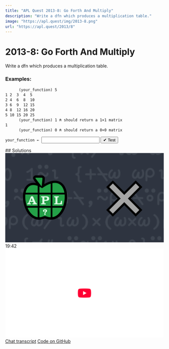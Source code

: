 ```yaml
---
title: "APL Quest 2013-8: Go Forth And Multiply"
description: "Write a dfn which produces a multiplication table."
image: "https://apl.quest/img/2013-8.png"
url: "https://apl.quest/2013/8"
---
```


# <span class=s>2013-</span>8: Go Forth And Multiply

Write a dfn which produces a multiplication table.

### Examples:

```APL
      (your_function) 5
1 2  3  4  5
2 4  6  8  10
3 6  9  12 15
4 8  12 16 20
5 10 15 20 25
      (your_function) 1 ⍝ should return a 1×1 matrix
1
      (your_function) 0 ⍝ should return a 0×0 matrix
```
<div class="pdiv">
  <code onclick="p_Input.focus()">your_function ← </code><input id="p_Input" autocomplete="off" spellcheck="false" oninput="this.parentElement.querySelector`button`.disabled=false;localStorage.setItem(window.location.pathname,this.value)" onkeypress="subm(event)">
  <button onclick="alert$.next`Testing…`;submitSolution`p`" class="md-button md-button--primary">&#x2714; Test</button>
</div>
<blockquote id="p_Output"></blockquote>
## Solutions
<div onclick="play(this)" title="Video on YouTube" class="yt">
<img alt="Video Thumbnail" src="../../img/2013-8.png">
<time>19:42</time>
<img alt="YouTube" src="../../img/yt-big.png">
</div>
<a href="https://chat.stackexchange.com/transcript/52405?m=60733991#60733991" target="_blank" class="md-button md-button--primary">Chat transcript</a>
<a href="https://github.com/abrudz/apl_quest/blob/main/2013/8.apl" target="_blank" class="md-button md-button--primary right">Code on GitHub</a>

<script>
    testCases={"a":["5","12","10","1","?10","5+?10"],"b":["0","?10"],"f":"{{⍵∘.×⍵}⍳⍵}"}
    p_Input.value=localStorage.getItem(window.location.pathname)
    play=e=>e.outerHTML=`<iframe src="https://www.youtube.com/embed/O_l-nJYmDrs?list=PLYKQVqyrAEj9wDIUyLDGtDAFTKY38BUMN&autoplay=1" title="<span class=s>2013-</span>8: Go Forth And Multiply (APL Quest 2013-8)" frameborder="0" allow="accelerometer; autoplay; clipboard-write; encrypted-media; gyroscope; picture-in-picture; web-share" referrerpolicy="strict-origin-when-cross-origin" allowfullscreen></iframe>`
</script>
